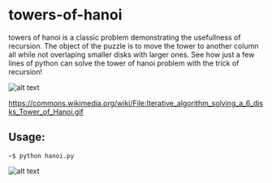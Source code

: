 # towers-of-hanoi

towers of hanoi is a classic problem demonstrating the usefullness of recursion. The object of the puzzle is to move the tower to another column all while not overlaping smaller disks with larger ones. See how just a few lines of python can solve the tower of hanoi problem with the trick of recursion!

![alt text](https://upload.wikimedia.org/wikipedia/commons/thumb/8/8d/Iterative_algorithm_solving_a_6_disks_Tower_of_Hanoi.gif/240px-Iterative_algorithm_solving_a_6_disks_Tower_of_Hanoi.gif)

https://commons.wikimedia.org/wiki/File:Iterative_algorithm_solving_a_6_disks_Tower_of_Hanoi.gif


## Usage:


```~$ python hanoi.py```

![alt text](https://github.com/bradegan/towers-of-hanoi/blob/master/hanoi_visualization.gif?raw=true)
